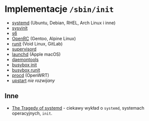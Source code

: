 # Implementacje `/sbin/init`

- [systemd](https://systemd.io/) (Ubuntu, Debian, RHEL, Arch Linux i inne)
- [sysvinit](https://github.com/slicer69/sysvinit/)
- [s6](https://skarnet.org/software/s6/)
- [OpenRC](https://github.com/OpenRC/openrc) (Gentoo, Alpine Linux)
- [runit](http://smarden.org/runit/) (Void Linux, GitLab)
- [supervisord](http://supervisord.org/)
- [launchd](https://www.launchd.info/) (Apple macOS)
- [daemontools](http://cr.yp.to/daemontools.html)
- [busybox init](https://github.com/mirror/busybox/tree/master/init)
- [busybox runit](https://github.com/mirror/busybox/tree/master/runit)
- [procd](https://git.openwrt.org/?p=project/procd.git;a=summary) (OpenWRT)
- [upstart](https://upstart.ubuntu.com/) *nie rozwijany*

## Inne

- [The Tragedy of systemd](https://www.youtube.com/watch?v=o_AIw9bGogo) - ciekawy wykład o `systemd`, systemach operacyjnych, `init`.
